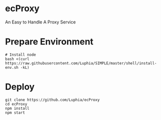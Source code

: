 # ecProxy
An Easy to Handle A Proxy Service

# Prepare Environment
```shell
# Install node
bash <(curl https://raw.githubusercontent.com/Luphia/SIMPLE/master/shell/install-env.sh -kL)
```

# Deploy
```shell
git clone https://github.com/Luphia/ecProxy
cd ecProxy
npm install
npm start
```
